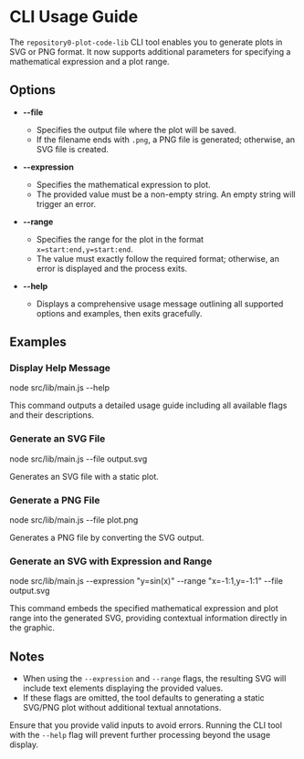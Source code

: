 # CLI Usage Guide

The `repository0-plot-code-lib` CLI tool enables you to generate plots in SVG or PNG format. It now supports additional parameters for specifying a mathematical expression and a plot range.

## Options

- **--file <output>**
  - Specifies the output file where the plot will be saved. 
  - If the filename ends with `.png`, a PNG file is generated; otherwise, an SVG file is created.

- **--expression <expr>**
  - Specifies the mathematical expression to plot.
  - The provided value must be a non-empty string. An empty string will trigger an error.

- **--range <range>**
  - Specifies the range for the plot in the format `x=start:end,y=start:end`.
  - The value must exactly follow the required format; otherwise, an error is displayed and the process exits.

- **--help**
  - Displays a comprehensive usage message outlining all supported options and examples, then exits gracefully.

## Examples

### Display Help Message

  node src/lib/main.js --help

This command outputs a detailed usage guide including all available flags and their descriptions.

### Generate an SVG File

  node src/lib/main.js --file output.svg

Generates an SVG file with a static plot.

### Generate a PNG File

  node src/lib/main.js --file plot.png

Generates a PNG file by converting the SVG output.

### Generate an SVG with Expression and Range

  node src/lib/main.js --expression "y=sin(x)" --range "x=-1:1,y=-1:1" --file output.svg

This command embeds the specified mathematical expression and plot range into the generated SVG, providing contextual information directly in the graphic.

## Notes

- When using the `--expression` and `--range` flags, the resulting SVG will include text elements displaying the provided values.
- If these flags are omitted, the tool defaults to generating a static SVG/PNG plot without additional textual annotations.

Ensure that you provide valid inputs to avoid errors. Running the CLI tool with the `--help` flag will prevent further processing beyond the usage display.